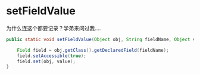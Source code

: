 # setFieldValue

为什么连这个都要记录？学弟来问过我....

```java
public static void setFieldValue(Object obj, String fieldName, Object value) throws Exception {

    Field field = obj.getClass().getDeclaredField(fieldName);
    field.setAccessible(true);
    field.set(obj, value);
}
```

